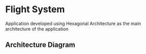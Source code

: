 # Flight System

Application developed using Hexagonal Architecture as the main architecture of the application

## Architecture Diagram

